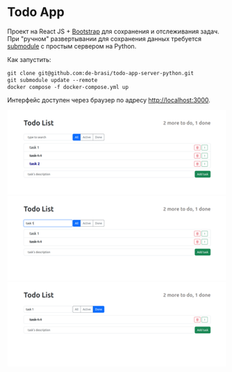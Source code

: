 # Todo App

Проект на React JS + [Bootstrap](https://getbootstrap.com/) для сохранения и отслеживания задач.
При "ручном" развертывании для сохранения данных
требуется [submodule](https://github.com/de-brasi/todo-app-server-python/tree/master) с простым сервером на Python.

Как запустить:
```
git clone git@github.com:de-brasi/todo-app-server-python.git
git submodule update --remote
docker compose -f docker-compose.yml up
```

Интерфейс доступен через браузер по адресу [http://localhost:3000](http://localhost:3000).

![image1](./static/overview1.png)
![image2](./static/overview2.png)
![image3](./static/overview3.png)
